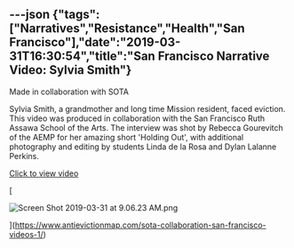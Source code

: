 ---json
{"tags":["Narratives","Resistance","Health","San Francisco"],"date":"2019-03-31T16:30:54","title":"San Francisco Narrative Video: Sylvia Smith"}
---

Made in collaboration with SOTA

Sylvia Smith, a grandmother and long time Mission resident, faced eviction. This video was produced in collaboration with the San Francisco Ruth Assawa School of the Arts. The interview was shot by Rebecca Gourevitch of the AEMP for her amazing short 'Holding Out', with additional photography and editing by students Linda de la Rosa and Dylan Lalanne Perkins.

[Click to view video](https://www.antievictionmap.com/sota-collaboration-san-francisco-videos-1/)

[

![Screen Shot 2019-03-31 at 9.06.23 AM.png](/assets/uploads/Screen+Shot+2019-03-31+at+9.06.23+AM.png)

](https://www.antievictionmap.com/sota-collaboration-san-francisco-videos-1/)